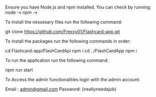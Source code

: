 Ensure you have Node.js and npm installed. You can check by running:
node -v
npm -v

To install the nessesary files run the following command:

git clone https://github.com/Frexxy01/Flashcard-app.git

To install the packages run the following commands in order:

cd Flashcard-app/FlashCardApi
npm i
cd ../FlashCardApp
npm i

To run the application run the following command:

npm run start

To Access the admin functionalities login with the admin account:

Email : admin@gmail.com
Password: (ireallyneedajob)